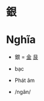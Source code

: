 # 銀

# Nghĩa
* 銀 = [金](金.md) [艮](艮.md)
* bạc

* Phát âm
* /ngân/

<script>window.HANZI_FIELD='銀';</script>
